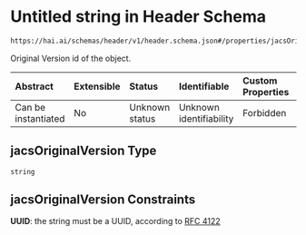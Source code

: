 # Untitled string in Header Schema

```txt
https://hai.ai/schemas/header/v1/header.schema.json#/properties/jacsOriginalVersion
```

Original Version id of the object.

| Abstract            | Extensible | Status         | Identifiable            | Custom Properties | Additional Properties | Access Restrictions | Defined In                                                                            |
| :------------------ | :--------- | :------------- | :---------------------- | :---------------- | :-------------------- | :------------------ | :------------------------------------------------------------------------------------ |
| Can be instantiated | No         | Unknown status | Unknown identifiability | Forbidden         | Allowed               | none                | [header.schema.json\*](../../out/header/v1/header.schema.json "open original schema") |

## jacsOriginalVersion Type

`string`

## jacsOriginalVersion Constraints

**UUID**: the string must be a UUID, according to [RFC 4122](https://tools.ietf.org/html/rfc4122 "check the specification")
